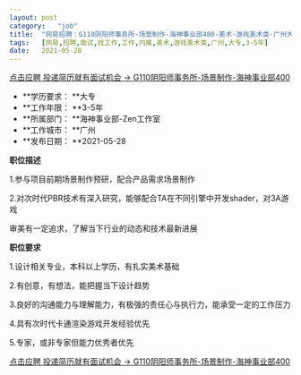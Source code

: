 ```yaml
---
layout:	post
category:	"job"
title:	"网易招聘：G110阴阳师事务所-场景制作-海神事业部400-美术-游戏美术类-广州大专3-5年"
tags:	[网易,招聘,面试,找工作,工作,内推,美术,游戏美术类,广州,大专,3-5年]
date:	2021-05-28
---
```


[点击应聘 投递简历就有面试机会 ->  G110阴阳师事务所-场景制作-海神事业部400](http://mobile.bole.netease.com/bole/boleDetail?id=18957&employeeId=346f03c3cda5f04c&key=all)



- **学历要求： **大专
- **工作年限： **3-5年
- **所属部门： **海神事业部-Zen工作室
- **工作城市： **广州
- **发布日期： **2021-05-28



**职位描述**

1.参与项目前期场景制作预研，配合产品需求场景制作

2.对次时代PBR技术有深入研究，能够配合TA在不同引擎中开发shader，对3A游戏

审美有一定追求，了解当下行业的动态和技术最新进展





**职位要求**

1.设计相关专业，本科以上学历，有扎实美术基础

2.有创意，有想法，能把握当下设计趋势

3.良好的沟通能力与理解能力，有极强的责任心与执行力，能承受一定的工作压力

4.具有次时代卡通渲染游戏开发经验优先

5.专家，或非专家但能力优秀者优先





[点击应聘 投递简历就有面试机会 ->  G110阴阳师事务所-场景制作-海神事业部400](http://mobile.bole.netease.com/bole/boleDetail?id=18957&employeeId=346f03c3cda5f04c&key=all)